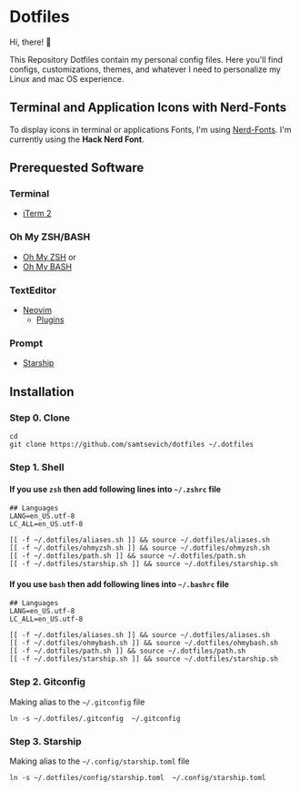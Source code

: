 # Dotfiles

Hi, there! 👋

This Repository Dotfiles contain my personal config files. Here you'll find configs, customizations, themes, and whatever I need to personalize my Linux and mac OS experience.


## Terminal and Application Icons with Nerd-Fonts
To display icons in terminal or applications Fonts, I'm using [Nerd-Fonts](https://www.nerdfonts.com). I'm currently using the **Hack Nerd Font**.

## Prerequested Software

### Terminal
* [iTerm 2](https://iterm2.com)

### Oh My ZSH/BASH
- [Oh My ZSH](https://github.com/ohmyzsh/ohmyzsh)
or
- [Oh My BASH](https://github.com/ohmybash/oh-my-bash)

### TextEditor
* [Neovim](https://neovim.io)
    - [Plugins](https://github.com/LunarVim/Neovim-from-scratch.git)


### Prompt
* [Starship](https://starship.rs)



## Installation

### Step 0. Clone

```
cd
git clone https://github.com/samtsevich/dotfiles ~/.dotfiles
```

### Step 1. Shell

#### If you use `zsh` then add following lines into `~/.zshrc` file
```
## Languages
LANG=en_US.utf-8
LC_ALL=en_US.utf-8

[[ -f ~/.dotfiles/aliases.sh ]] && source ~/.dotfiles/aliases.sh
[[ -f ~/.dotfiles/ohmyzsh.sh ]] && source ~/.dotfiles/ohmyzsh.sh
[[ -f ~/.dotfiles/path.sh ]] && source ~/.dotfiles/path.sh
[[ -f ~/.dotfiles/starship.sh ]] && source ~/.dotfiles/starship.sh

```


#### If you use `bash` then add following lines into `~/.bashrc` file
```
## Languages
LANG=en_US.utf-8
LC_ALL=en_US.utf-8

[[ -f ~/.dotfiles/aliases.sh ]] && source ~/.dotfiles/aliases.sh
[[ -f ~/.dotfiles/ohmybash.sh ]] && source ~/.dotfiles/ohmybash.sh
[[ -f ~/.dotfiles/path.sh ]] && source ~/.dotfiles/path.sh
[[ -f ~/.dotfiles/starship.sh ]] && source ~/.dotfiles/starship.sh
```

### Step 2. Gitconfig

Making alias to the `~/.gitconfig` file

```
ln -s ~/.dotfiles/.gitconfig  ~/.gitconfig
```


### Step 3. Starship

Making alias to the `~/.config/starship.toml` file

```
ln -s ~/.dotfiles/config/starship.toml  ~/.config/starship.toml
```

